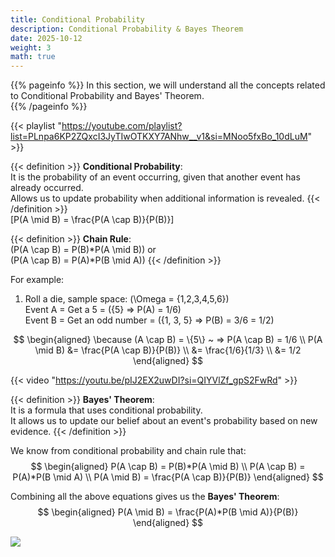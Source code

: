 ```yaml
---
title: Conditional Probability
description: Conditional Probability & Bayes Theorem
date: 2025-10-12
weight: 3
math: true
---
```


{{% pageinfo %}}
In this section, we will understand all the concepts related to Conditional Probability and Bayes' Theorem.<br>
{{% /pageinfo %}}

{{< playlist "https://youtube.com/playlist?list=PLnpa6KP2ZQxcI3JyTIwOTKXY7ANhw__v1&si=MNoo5fxBo_10dLuM" >}}
<br>

{{< definition >}}
**Conditional Probability**: <br>
It is the probability of an event occurring, given that another event has already occurred.<br>
Allows us to update probability when additional information is revealed.
{{< /definition >}}
<br>
\[P(A \mid B) = \frac{P(A \cap B)}{P(B)}\]

{{< definition >}}
**Chain Rule**: <br>
\(P(A \cap B) = P(B)*P(A \mid B)\) or <br>
\(P(A \cap B) = P(A)*P(B \mid A)\)
{{< /definition >}}

For example:
1. Roll a die, sample space: \(\Omega = \{1,2,3,4,5,6\}\) <br>
    Event A = Get a 5 = \(\{5\} => P(A) = 1/6\)<br>
    Event B = Get an odd number = \(\{1, 3, 5\} => P(B) = 3/6 = 1/2\)

$$
\begin{aligned}
\because (A \cap B) = \{5\} ~  => P(A \cap B) = 1/6 \\
P(A \mid B) &= \frac{P(A \cap B)}{P(B)} \\
&= \frac{1/6}{1/3} \\
&= 1/2
\end{aligned}
$$

{{< video "https://youtu.be/pIJ2EX2uwDI?si=QIYVlZf_gpS2FwRd" >}}
<br>

{{< definition >}}
**Bayes' Theorem**: <br>
It is a formula that uses conditional probability. <br>
It allows us to update our belief about an event's probability based on new evidence.
{{< /definition >}}

We know from conditional probability and chain rule that:
$$
\begin{aligned}
P(A \cap B) = P(B)*P(A \mid B) \\
P(A \cap B) = P(A)*P(B \mid A) \\
P(A \mid B) = \frac{P(A \cap B)}{P(B)}
\end{aligned}
$$

Combining all the above equations gives us the **Bayes' Theorem**:
$$
\begin{aligned}
P(A \mid B) = \frac{P(A)*P(B \mid A)}{P(B)}
\end{aligned}
$$

![](https://robosathi.com/images/bayes_theorem.png)